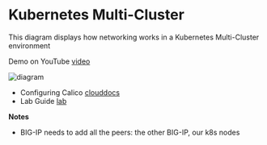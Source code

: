 # Kubernetes Multi-Cluster
This diagram displays how networking works in a Kubernetes Multi-Cluster environment

Demo on YouTube [video]()

![diagram]()

* Configuring Calico [clouddocs](https://clouddocs.f5.com/containers/latest/userguide/calico-config.html)
* Lab Guide [lab](https://clouddocs.f5.com/training/community/containers/html/appendix/appendix8/appendix8.html#install-calico)

**Notes**

* BIG-IP needs to add all the peers: the other BIG-IP, our k8s nodes
